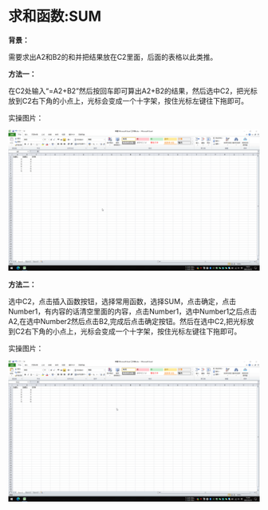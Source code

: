 # 求和函数:SUM

**背景：**

需要求出A2和B2的和并把结果放在C2里面，后面的表格以此类推。

**方法一：**

在C2处输入“=A2+B2”然后按回车即可算出A2+B2的结果，然后选中C2，把光标放到C2右下角的小点上，光标会变成一个十字架，按住光标左键往下拖即可。

实操图片：

![求和1](/Excel/images/SUM-1.gif)

**方法二：**

选中C2，点击插入函数按钮，选择常用函数，选择SUM，点击确定，点击Number1，有内容的话清空里面的内容，点击Number1，选中Number1之后点击A2,在选中Number2然后点击B2,完成后点击确定按钮。然后在选中C2,把光标放到C2右下角的小点上，光标会变成一个十字架，按住光标左键往下拖即可。

实操图片：

![求和2](/Excel/images/SUM-2.gif)
